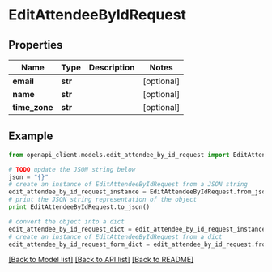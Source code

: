 # EditAttendeeByIdRequest


## Properties

Name | Type | Description | Notes
------------ | ------------- | ------------- | -------------
**email** | **str** |  | [optional] 
**name** | **str** |  | [optional] 
**time_zone** | **str** |  | [optional] 

## Example

```python
from openapi_client.models.edit_attendee_by_id_request import EditAttendeeByIdRequest

# TODO update the JSON string below
json = "{}"
# create an instance of EditAttendeeByIdRequest from a JSON string
edit_attendee_by_id_request_instance = EditAttendeeByIdRequest.from_json(json)
# print the JSON string representation of the object
print EditAttendeeByIdRequest.to_json()

# convert the object into a dict
edit_attendee_by_id_request_dict = edit_attendee_by_id_request_instance.to_dict()
# create an instance of EditAttendeeByIdRequest from a dict
edit_attendee_by_id_request_form_dict = edit_attendee_by_id_request.from_dict(edit_attendee_by_id_request_dict)
```
[[Back to Model list]](../README.md#documentation-for-models) [[Back to API list]](../README.md#documentation-for-api-endpoints) [[Back to README]](../README.md)



